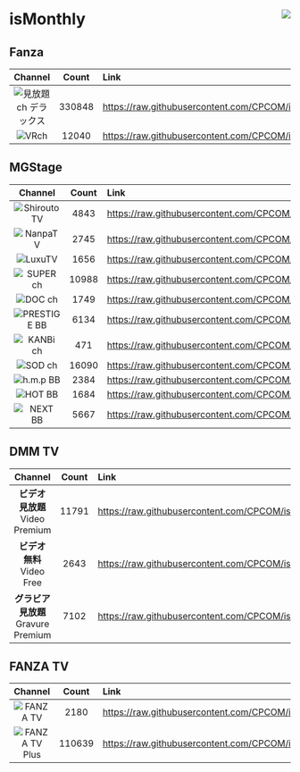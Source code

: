 # isMonthly <img align="right" src="https://img.shields.io/github/last-commit/CPCOM/isMonthly"/>

## Fanza
| Channel | Count | Link |
| :-----: | :---: | :--- |
|![見放題ch デラックス](https://p.dmm.co.jp/p/mt/top/logo/premium_list.png)| 330848 | https://raw.githubusercontent.com/CPCOM/isMonthly/main/Fanza/PREMIUM.txt |
|![VRch](https://p.dmm.co.jp/p/mt/top/logo/vr_list.png)| 12040 | https://raw.githubusercontent.com/CPCOM/isMonthly/main/Fanza/VR.txt |

## MGStage
| Channel | Count | Link |
| :-----: | :---: | :--- |
|![ShiroutoTV](https://static.mgstage.com/mgs/img/pc/s_banner-shirouto2.jpg)| 4843 | https://raw.githubusercontent.com/CPCOM/isMonthly/main/MGS/ShiroutoTV.txt |
|![NanpaTV](https://static.mgstage.com/mgs/img/pc/s_banner-nanpa.jpg)| 2745 | https://raw.githubusercontent.com/CPCOM/isMonthly/main/MGS/NanpaTV.txt |
|![LuxuTV](https://static.mgstage.com/mgs/img/pc/s_banner-luxu.jpg)| 1656 | https://raw.githubusercontent.com/CPCOM/isMonthly/main/MGS/LuxuTV.txt |
|![SUPER ch](https://static.mgstage.com/mgs/img/pc/s_banner-superch.jpg)| 10988 | https://raw.githubusercontent.com/CPCOM/isMonthly/main/MGS/SuperCH.txt |
|![DOC ch](https://static.mgstage.com/mgs/img/pc/s_banner-DOC.jpg)| 1749 | https://raw.githubusercontent.com/CPCOM/isMonthly/main/MGS/DocCH.txt |
|![PRESTIGE BB](https://static.mgstage.com/mgs/img/pc/s_banner-pre2.jpg)| 6134 | https://raw.githubusercontent.com/CPCOM/isMonthly/main/MGS/PrestigeBB.txt |
|![KANBi ch](https://static.mgstage.com/mgs/img/pc/s_banner-kanbich.jpg)| 471 | https://raw.githubusercontent.com/CPCOM/isMonthly/main/MGS/KanbiCH.txt |
|![SOD ch](https://static.mgstage.com/mgs/img/pc/s_banner-sod.jpg)| 16090 | https://raw.githubusercontent.com/CPCOM/isMonthly/main/MGS/SodCH.txt |
|![h.m.p BB](https://static.mgstage.com/mgs/img/pc/s_banner-hmp.jpg)| 2384 | https://raw.githubusercontent.com/CPCOM/isMonthly/main/MGS/hmpBB.txt |
|![HOT BB](https://static.mgstage.com/mgs/img/pc/s_banner-hot.jpg)| 1684 | https://raw.githubusercontent.com/CPCOM/isMonthly/main/MGS/hotBB.txt |
|![NEXT BB](https://static.mgstage.com/mgs/img/pc/s_banner-next.jpg)| 5667 | https://raw.githubusercontent.com/CPCOM/isMonthly/main/MGS/NextBB.txt |

## DMM TV
| Channel | Count | Link |
| :-----: | :---: | :--- |
|**ビデオ 見放題**<br />Video Premium | 11791 | https://raw.githubusercontent.com/CPCOM/isMonthly/main/DMMTV/DMMTV_Video_Premium.txt |
|**ビデオ 無料**<br />Video Free | 2643 | https://raw.githubusercontent.com/CPCOM/isMonthly/main/DMMTV/DMMTV_Video_Free.txt |
|**グラビア 見放題**<br />Gravure Premium | 7102 | https://raw.githubusercontent.com/CPCOM/isMonthly/main/DMMTV/DMMTV_Gravure_Premium.txt |

## FANZA TV
| Channel | Count | Link |
| :-----: | :---: | :--- |
|![FANZA TV](https://panda.dmm.com/premium_lp/welcome/fanzatv/logo_fanzatv.png)| 2180 | https://raw.githubusercontent.com/CPCOM/isMonthly/main/FANZATV/FANZA_TV.txt |
|![FANZA TV Plus](https://panda.dmm.com/premium_lp/welcome_fanzatvplus/logo_fanzatvplus_1.png)| 110639 | https://raw.githubusercontent.com/CPCOM/isMonthly/main/FANZATV/FANZA_TV_Plus.txt |